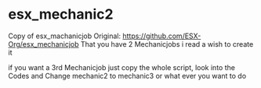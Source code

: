 # esx_mechanic2
Copy of esx_machanicjob Original: https://github.com/ESX-Org/esx_mechanicjob
That you have 2 Mechanicjobs i read a wish to create it

if you want a 3rd Mechanicjob just copy the whole script, look into the Codes and Change mechanic2 to mechanic3 or what ever you want to do 
